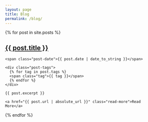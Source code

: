 ```yaml
---
layout: page
title: Blog
permalink: /blog/
---
```


<div class="posts">
  {% for post in site.posts %}
  <div class="post">
    <h2 class="post-title">
      <a href="{{ post.url | absolute_url }}">
        {{ post.title }}
      </a>
    </h2>

    <span class="post-date">{{ post.date | date_to_string }}</span>

    <div class="post-tags">
      {% for tag in post.tags %}
      <span class="tag">{{ tag }}</span>
      {% endfor %}
    </div>

    {{ post.excerpt }}

    <a href="{{ post.url | absolute_url }}" class="read-more">Read More</a>

  </div>
  {% endfor %}
</div>
